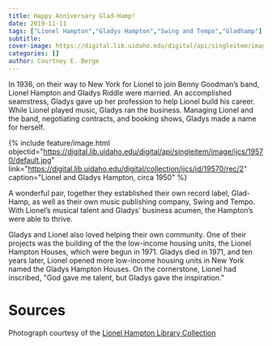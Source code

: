 ```yaml
---
title: Happy Anniversary Glad-Hamp!
date: 2019-11-11
tags: ["Lionel Hampton","Gladys Hampton","Swing and Tempo","Gladhamp"]
subtitle: 
cover-image: https://digital.lib.uidaho.edu/digital/api/singleitem/image/ijcs/19570/default.jpg
categories: []
author: Courtney E. Berge
---
```


In 1936, on their way to New York for Lionel to join Benny Goodman’s band, Lionel Hampton and Gladys Riddle were married. An accomplished seamstress, Gladys gave up her profession to help Lionel build his career. While Lionel played music, Gladys ran the business. Managing Lionel and the band, negotiating contracts, and booking shows, Gladys made a name for herself.

{% include feature/image.html objectid="https://digital.lib.uidaho.edu/digital/api/singleitem/image/ijcs/19570/default.jpg" link="https://digital.lib.uidaho.edu/digital/collection/ijcs/id/19570/rec/2" caption="Lionel and Gladys Hampton, circa 1950" %}

A wonderful pair, together they established their own record label, Glad-Hamp, as well as their own music publishing company, Swing and Tempo. With Lionel’s musical talent and Gladys’ business acumen, the Hampton’s were able to thrive.

Gladys and Lionel also loved helping their own community. One of their projects was the building of the the low-income housing units, the Lionel Hampton Houses, which were begun in 1971. Gladys died in 1971, and ten years later, Lionel opened more low-income housing units in New York named the Gladys Hampton Houses. On the cornerstone, Lionel had inscribed, "God gave me talent, but Gladys gave the inspiration."

# Sources

Photograph courtesy of the [Lionel Hampton Library Collection](https://www.ijc.uidaho.edu/hampton_collection/)